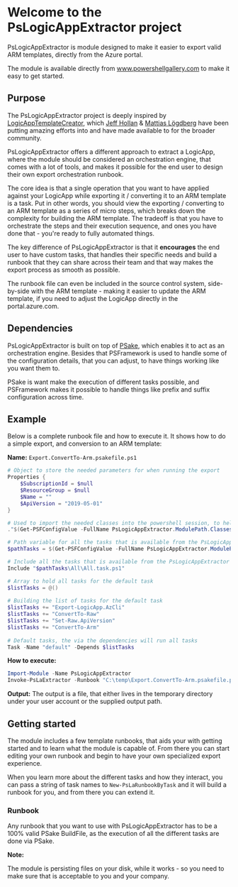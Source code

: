 ﻿
# Welcome to the PsLogicAppExtractor project

PsLogicAppExtractor is module designed to make it easier to export valid ARM templates, directly from the Azure portal.

The module is available directly from www.powershellgallery.com to make it easy to get started.

## Purpose
The PsLogicAppExtractor project is deeply inspired by [LogicAppTemplateCreator](https://github.com/jeffhollan/LogicAppTemplateCreator), which [Jeff Hollan](https://twitter.com/jeffhollan) & [Mattias Lögdberg](https://twitter.com/MLogdberg) have been putting amazing efforts into and have made available to for the broader community.

PsLogicAppExtractor offers a different approach to extract a LogicApp, where the module should be considered an orchestration engine, that comes with a lot of tools, and makes it possible for the end user to design their own export orchestration runbook.

The core idea is that a single operation that you want to have applied against your LogicApp while exporting it / converting it to an ARM template is a task. Put in other words, you should view the exporting / converting to an ARM template as a series of micro steps, which breaks down the complexity for building the ARM template. The tradeoff is that you have to orchestrate the steps and their execution sequence, and ones you have done that - you're ready to fully automated things.

The key difference of PsLogicAppExtractor is that it **encourages** the end user to have custom tasks, that handles their specific needs and build a runbook that they can share across their team and that way makes the export process as smooth as possible.

The runbook file can even be included in the source control system, side-by-side with the ARM template - making it easier to update the ARM template, if you need to adjust the LogicApp directly in the portal.azure.com.

## Dependencies
PsLogicAppExtractor is built on top of [PSake](https://github.com/psake/psake), which enables it to act as an orchestration engine. Besides that PSFramework is used to handle some of the configuration details, that you can adjust, to have things working like you want them to.

PSake is want make the execution of different tasks possible, and PSFramework makes it possible to handle things like prefix and suffix configuration across time.

## Example

Below is a complete runbook file and how to execute it. It shows how to do a simple export, and conversion to an ARM template:

**Name:** `Export.ConvertTo-Arm.psakefile.ps1`
```Powershell
# Object to store the needed parameters for when running the export
Properties {
    $SubscriptionId = $null
    $ResourceGroup = $null
    $Name = ""
    $ApiVersion = "2019-05-01"
}

# Used to import the needed classes into the powershell session, to help with the export of the Logic App
."$(Get-PSFConfigValue -FullName PsLogicAppExtractor.ModulePath.Classes)\PsLogicAppExtractor.class.ps1"

# Path variable for all the tasks that is available from the PsLogicAppExtractor module
$pathTasks = $(Get-PSFConfigValue -FullName PsLogicAppExtractor.ModulePath.Tasks)

# Include all the tasks that is available from the PsLogicAppExtractor module
Include "$pathTasks\All\All.task.ps1"

# Array to hold all tasks for the default task
$listTasks = @()
    
# Building the list of tasks for the default task
$listTasks += "Export-LogicApp.AzCli"
$listTasks += "ConvertTo-Raw"
$listTasks += "Set-Raw.ApiVersion"
$listTasks += "ConvertTo-Arm"
    
# Default tasks, the via the dependencies will run all tasks
Task -Name "default" -Depends $listTasks
```

**How to execute:**
```Powershell
Import-Module -Name PsLogicAppExtractor
Invoke-PsLaExtractor -Runbook "C:\temp\Export.ConvertTo-Arm.psakefile.ps1" -SubscriptionId "f5608f3d-ab28-49d8-9b4e-1b1f812d12e0" -ResourceGroup "TestRg" -Name "TestLogicApp"
```

**Output:**
The output is a file, that either lives in the temporary directory under your user account or the supplied output path.

## Getting started
The module includes a few template runbooks, that aids your with getting started and to learn what the module is capable of. From there you can start editing your own runbook and begin to have your own specialized export experience.

When you learn more about the different tasks and how they interact, you can pass a string of task names to `New-PsLaRunbookByTask` and it will build a runbook for you, and from there you can extend it.

### Runbook
Any runbook that you want to use with PsLogicAppExtractor has to be a 100% valid PSake BuildFile, as the execution of all the different tasks are done via PSake.

**Note:**

The module is persisting files on your disk, while it works - so you need to make sure that is acceptable to you and your company.